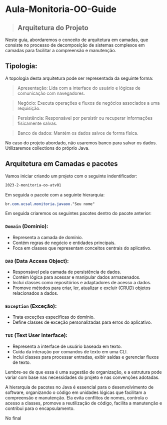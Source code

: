 # Aula-Monitoria-OO-Guide

>## Arquitetura do Projeto

Neste guia, abordaremos o conceito de arquitetura em camadas, que consiste no processo de decomposição de sistemas complexos em camadas para facilitar a compreensão e manutenção.

## Tipologia:
A topologia desta arquitetura pode ser representada da seguinte forma:

>Apresentação:
Lida com a interface do usuário e lógicas de comunicação com navegadores.

>Negócio:
Executa operações e fluxos de negócios associados a uma requisição.

>Persistência:
Responsável por persistir ou recuperar informações fisicamente salvas.

>Banco de dados:
Mantém os dados salvos de forma física.

No caso do projeto abordado, não usaremos banco para salvar os dados. Utilizaremos collections do próprio Java.



## Arquitetura em Camadas e pacotes


Vamos iniciar criando um projeto com o seguinte indentificador:  
```css
2023-2-monitoria-oo-atv01
```

Em seguida o pacote com a seguinte hierarquia:  
```css
br.com.ucsal.monitoria.javaoo."Seu nome"
```

Em seguida criaremos os seguintes pacotes dentro do pacote anterior:


### `Domain` (Domínio):
- Representa a camada de domínio.
- Contém regras de negócio e entidades principais.
- Foca em classes que representam conceitos centrais do aplicativo.

### `DAO` (Data Access Object):
- Responsável pela camada de persistência de dados.
- Contém lógica para acessar e manipular dados armazenados.
- Inclui classes como repositórios e adaptadores de acesso a dados.
- Promove métodos para criar, ler, atualizar e excluir (CRUD) objetos relacionados a dados.

### `Exception` (Exceção):
- Trata exceções específicas do domínio.
- Define classes de exceção personalizadas para erros do aplicativo.

### `TUI` (Text User Interface):
- Representa a interface de usuário baseada em texto.
- Cuida da interação por comandos de texto em uma CLI.
- Inclui classes para processar entradas, exibir saídas e gerenciar fluxos de texto.

Lembre-se de que essa é uma sugestão de organização, e a estrutura pode variar com base nas necessidades do projeto e nas convenções adotadas.


A hierarquia de pacotes no Java é essencial para o desenvolvimento de software, organizando o código em unidades lógicas que facilitam a compreensão e manutenção. Ela evita conflitos de nomes, controla o acesso a classes, promove a reutilização de código, facilita a manutenção e contribui para o encapsulamento.

No final 